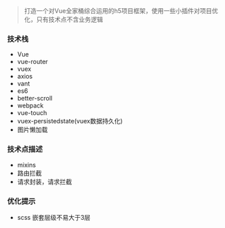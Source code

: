 > 打造一个对Vue全家桶综合运用的h5项目框架，使用一些小插件对项目优化，只有技术点不含业务逻辑
### 技术栈
* Vue
* vue-router
* vuex
* axios
* vant
* es6
* better-scroll
* webpack
* vue-touch
* vuex-persistedstate(vuex数据持久化)
* 图片懒加载
### 技术点描述
* mixins
* 路由拦截
* 请求封装，请求拦截
### 优化提示
* scss 嵌套层级不易大于3层